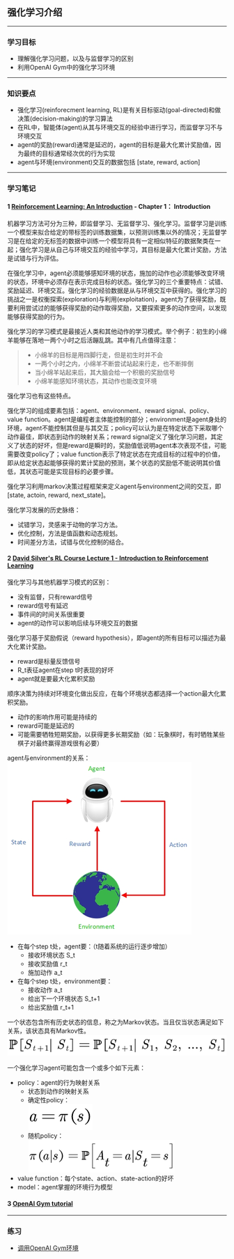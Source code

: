 ## 强化学习介绍  
---  


### 学习目标  
- 理解强化学习问题，以及与监督学习的区别  
- 利用OpenAI Gym中的强化学习环境  
--- 


### 知识要点  
- 强化学习(reinforecment learning, RL)是有关目标驱动(goal-directed)和做决策(decision-making)的学习算法  
- 在RL中，智能体(agent)从其与环境交互的经验中进行学习，而监督学习不与环境交互  
- agent的奖励(reward)通常是延迟的，agent的目标是最大化累计奖励值，因为最终的目标通常经次优的行为实现  
- agent与环境(environment)交互的数据包括 [state, reward, action]  
--- 


### 学习笔记  
#### **1** [Reinforcement Learning: An Introduction](http://incompleteideas.net/book/RLbook2018.pdf) - Chapter 1： Introduction  
机器学习方法可分为三种，即监督学习、无监督学习、强化学习。监督学习是训练一个模型来拟合给定的带标签的训练数据集，以预测训练集以外的情况；无监督学习是在给定的无标签的数据中训练一个模型将具有一定相似特征的数据聚类在一起；强化学习是从自己与环境交互的经验中学习，其目标是最大化累计奖励，方法是试错与行为评估。  

在强化学习中，agent必须能够感知环境的状态，施加的动作也必须能够改变环境的状态，环境中必须存在表示完成目标的状态。强化学习的三个重要特点：试错、奖励延迟、环境交互。强化学习的经验数据是从与环境交互中获得的。强化学习的挑战之一是权衡探索(exploration)与利用(exploitation)，agent为了获得奖励，既要利用尝试过的能够获得奖励的动作取得奖励，又要探索更多的动作空间，以发现能够获得奖励的行为。  

强化学习的学习模式是最接近人类和其他动作的学习模式。举个例子：初生的小绵羊能够在落地一两个小时之后活蹦乱跳。其中有几点值得注意：  
> - 小绵羊的目标是用四脚行走，但是初生时并不会  
> - 一两个小时之内，小绵羊不断尝试站起来行走，也不断摔倒  
> - 当小绵羊站起来后，其大脑会给一个积极的奖励信号  
> - 小绵羊能感知环境状态，其动作也能改变环境  

强化学习也有这些特点。  

强化学习的组成要素包括：agent、environment、reward signal、policy、value function。agent是编程者主体能控制的部分；environment是agent身处的环境，agent不能控制其但是与其交互；policy可以认为是在特定状态下采取哪个动作最佳，即状态到动作的映射关系；reward signal定义了强化学习问题，其定义了状态的好坏，但是reward是瞬时的，奖励值低说明agent本次表现不佳，可能需要改变policy了；value function表示了特定状态在完成目标的过程中的价值，即从给定状态起能够获得的累计奖励的预测，某个状态的奖励低不能说明其价值低，其状态可能是实现目标的必要步骤。  

强化学习利用markov决策过程框架来定义agent与environment之间的交互，即[state, actoin, reward, next_state]。  

强化学习发展的历史脉络：  
- 试错学习，灵感来于动物的学习方法。  
- 优化控制，方法是值函数和动态规划。  
- 时间差分方法，试错与优化控制的结合。  


#### **2** [David Silver's RL Course Lecture 1 - Introduction to Reinforcement Learning](http://www0.cs.ucl.ac.uk/staff/d.silver/web/Teaching_files/intro_RL.pdf)  
强化学习与其他机器学习模式的区别：  
- 没有监督，只有reward信号  
- reward信号有延迟  
- 事件间的时间关系很重要  
- agent的动作可以影响后续与环境交互的数据  

强化学习基于奖励假说（reward hypothesis），即agent的所有目标可以描述为最大化累计奖励。  
- reward是标量反馈信号  
- R_t表征agent在step t时表现的好坏  
- agent就是要最大化累积奖励  

顺序决策为持续对环境变化做出反应，在每个环境状态都选择一个action最大化累积奖励。  
- 动作的影响作用可能是持续的  
- reward可能是延迟的  
- 可能需要牺牲短期奖励，以获得更多长期奖励（如：玩象棋时，有时牺牲某些棋子对最终赢得游戏很有必要）  

agent与environment的关系：  
![agt&env](image/agt&env.jpg)  
- 在每个step t处，agent要：（t随着系统的运行逐步增加）  
   - 接收环境状态 S_t  
   - 接收奖励值 r_t  
   - 施加动作 a_t  
- 在每个step t处，environment要：  
   - 接收动作 a_t  
   - 给出下一个环境状态 S_t+1  
   - 给出奖励值 r_t+1  

一个状态包含所有历史状态的信息，称之为Markov状态。当且仅当状态满足如下关系，该状态具有Markov性。  
![markov](image/markov.bmp)  

一个强化学习agent可能包含一个或多个如下元素：  
- policy：agent的行为映射关系  
   - 状态到动作的映射关系  
   - 确定性policy：  
   ![dmin_policy](image\dmin_policy.bmp)  
   - 随机policy：  
   ![stoc_policy](image\stoc_policy.bmp)  
- value function：每个state、action、state-action的好坏  
- model：agent掌握的环境行为模型  



#### **3** [OpenAI Gym tutorial](https://gym.openai.com/docs)  


--- 


### 练习  
- [调用OpenAI Gym环境](OpenAI_Gym_EnvTest.py)  
